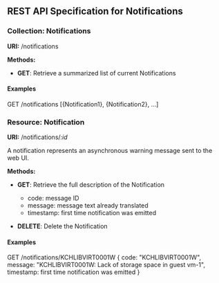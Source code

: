 ## REST API Specification for Notifications

### Collection: Notifications

**URI:** /notifications

**Methods:**

* **GET**: Retrieve a summarized list of current Notifications

#### Examples
GET /notifications
[{Notification1}, {Notification2}, ...]

### Resource: Notification

**URI:** /notifications/*:id*

A notification represents an asynchronous warning message sent to the web UI.

**Methods:**

* **GET**: Retrieve the full description of the Notification
    * code: message ID
    * message: message text already translated
    * timestamp: first time notification was emitted

* **DELETE**: Delete the Notification

#### Examples
GET /notifications/KCHLIBVIRT0001W
{
 code: "KCHLIBVIRT0001W",
 message: "KCHLIBVIRT0001W: Lack of storage space in guest vm-1",
 timestamp: first time notification was emitted
}
